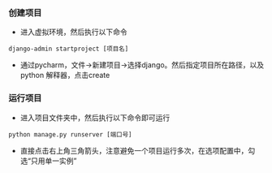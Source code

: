 ###  创建项目

* 进入虚拟环境，然后执行以下命令
```
django-admin startproject [项目名]
```
* 通过pycharm，文件->新建项目->选择django。然后指定项目所在路径，以及python 解释器，点击create

### 运行项目
* 进入项目文件夹中，然后执行以下命令即可运行
```
python manage.py runserver [端口号]
```

 * 直接点击右上角三角箭头，注意避免一个项目运行多次，在选项配置中，勾选“只用单一实例”
